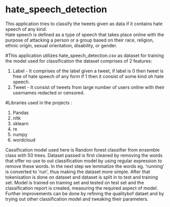 # hate_speech_detection  
This application tries to classify the tweets given as data if it contains hate speech of any kind.  
Hate speech is defined as a type of speech that takes place online with the purpose of attacking a person or a group based on their race, religion, ethnic origin, sexual orientation, disability, or gender.
  
  
#This application utilizes hate_speech_detection.csv as dataset for training the model used for classification the dataset comprises of 2 features:  
1) Label - It comprises of the label given a tweet, if label is 0 then tweet is free of hate speech of any form if 1 then it consist of some kind oh hate speech.  
2) Tweet - It consist of tweets from large number of users online with their usernames redacted or censored.  

#Libraries used in the projects :  
1) Pandas  
2) nltk  
3) sklearn  
4) re
5) numpy
6) wordcloud  

Cassification model used here is Random forest classifier from ensemble class with 50 trees. Dataset passed is first cleaned by removing the words that offer no use to out classification model by using regular expression to remove these words. In the next step we lemmatize the words eg. 'running' is converted to 'run', thus making the dataset more simple. After that tokenisation is done on dataset and dataset is split in to test and training set. Model is trained on training set and tested on test set and the classification report is created, measuring the required aspect of model.  
Further improvements can be done by refining the qualitybof dataet and by trying out other classification model and tweaking their parameters. 

